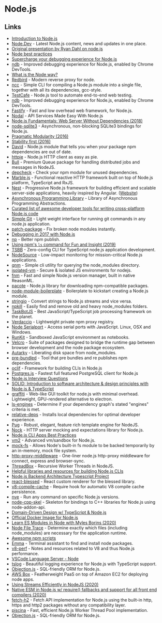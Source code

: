 # Node.js

## Links

* [Introduction to Node.js](https://nodejs.dev/)
* [Node.Dev](https://node.dev/) - Latest Node.js content, news and updates in one place.
* [Original presentation by Ryan Dahl on node.js](https://www.youtube.com/watch?v=ztspvPYybIY)
* [Node best practices](https://github.com/i0natan/nodebestpractices)
* [Supercharge your debugging experience for Node.js](https://medium.com/@wesharehoodies/supercharge-your-debugging-experience-for-node-js-3f0ddfaffbb2)
* [ndb](https://github.com/trending) - Improved debugging experience for Node.js, enabled by Chrome DevTools.
* [What is the Node way?](http://thenodeway.io/introduction)
* [Redbird](https://github.com/OptimalBits/redbird) - Modern reverse proxy for node.
* [ncc](https://github.com/zeit/ncc) - Simple CLI for compiling a Node.js module into a single file, together with all its dependencies, gcc-style.
* [TestCafe](https://github.com/DevExpress/testcafe) - Node.js tool to automate end-to-end web testing.
* [ndb](https://github.com/GoogleChromeLabs/ndb) - Improved debugging experience for Node.js, enabled by Chrome DevTools.
* [Fastify](https://github.com/fastify/fastify) - Fast and low overhead web framework, for Node.js.
* [Nodal](https://github.com/keithwhor/nodal) - API Services Made Easy With Node.js
* [Node.js Fundamentals: Web Server Without Dependencies \(2018\)](https://blog.bloomca.me/2018/12/22/writing-a-web-server-node.html)
* [node-sqlite3](https://github.com/mapbox/node-sqlite3) - Asynchronous, non-blocking SQLite3 bindings for Node.js.
* [Pragmatic Modularity \(2016\)](https://mafinto.sh/blog/pragmatic-modularity.html)
* [Stability first \(2016\)](https://mafinto.sh/blog/stability-first.html)
* [David](https://github.com/alanshaw/david) - Node.js module that tells you when your package npm dependencies are out of date.
* [httpie](https://github.com/lukeed/httpie) - Node.js HTTP client as easy as pie.
* [Bull](https://github.com/optimalbits/bull) - Premium Queue package for handling distributed jobs and messages in NodeJS.
* [depcheck](https://github.com/depcheck/depcheck) - Check your npm module for unused dependencies.
* [Marble.js](https://github.com/marblejs/marble) - Functional reactive HTTP framework built on top of Node.js platform, TypeScript and RxJS.
* [Nest](https://github.com/nestjs/nest) - Progressive Node.js framework for building efficient and scalable server-side applications, heavily inspired by Angular. \([Website](https://nestjs.com/)\)
* [Asynchronous Programming Library](https://github.com/metarhia/metasync) - Library of Asynchronous Programming Abstractions.
* [Curated list of awesome developer tools for writing cross-platform Node.js code](https://github.com/bcoe/awesome-cross-platform-nodejs)
* [Simple Git](https://github.com/steveukx/git-js) - Light weight interface for running git commands in any node.js application.
* [patch-package](https://github.com/ds300/patch-package) - Fix broken node modules instantly.
* [Debugging in 2017 with Node.js](https://www.youtube.com/watch?v=Xb_0awoShR8)
* [np](https://github.com/sindresorhus/np) - Better npm publish.
* [Using npm's `ls` command for Fun and Insight \(2019\)](https://dev.to/bnb/using-npms-ls-command-for-fun-and-insight-5he7)
* [TSBB](https://github.com/jaywcjlove/tsbb) - Zero-config CLI for TypeScript node.js application development.
* [NodeSource](https://nodesource.com/) - Low-impact monitoring for mission-critical Node.js applications.
* [qnm](https://github.com/ranyitz/qnm) - Simple cli utility for querying the node\_modules directory.
* [isolated-vm](https://github.com/laverdet/isolated-vm) - Secure & isolated JS environments for nodejs.
* [fnm](https://github.com/Schniz/fnm) - Fast and simple Node.js version manager, built in native ReasonML.
* [pacote](https://github.com/zkat/pacote) - Node.js library for downloading npm-compatible packages.
* [node-module-boilerplate](https://github.com/sindresorhus/node-module-boilerplate) - Boilerplate to kickstart creating a Node.js module.
* [stringio](https://github.com/rauschma/stringio) - Convert strings to Node.js streams and vice versa.
* [npkill](https://github.com/voidcosmos/npkill) - Easily find and remove old and heavy node\_modules folders.
* [TaskBotJS](https://github.com/eropple/taskbotjs) - Best JavaScript/TypeScript job processing framework on the planet.
* [Verdaccio](https://github.com/verdaccio/verdaccio) - Lightweight private npm proxy registry.
* [Node Serialport](https://github.com/serialport/node-serialport) - Access serial ports with JavaScript. Linux, OSX and Windows.
* [RunKit](https://runkit.com/home) - Sandboxed JavaScript environment as notebooks.
* [Velcro](https://github.com/ggoodman/velcro) - Suite of packages designed to bridge the runtime gap between browser development and the node package ecosystem.
* [Autarky](https://github.com/pranshuchittora/autarky) - Liberating disk space from node\_modules.
* [pre-bundled](https://github.com/Raynos/pre-bundled) - Tool that pre bundles and re publishes npm dependencies.
* [oclif](https://github.com/oclif/oclif) - Framework for building CLIs in Node.js
* [Postgres.js](https://github.com/porsager/postgres) - Fastest full featured PostgreSQL client for Node.js
* [Node.js Interview Questions](https://www.cheaki.com/nodejs/nodejs-interview-questions)
* [SOLID: Introduction to software architecture & design principles with Node.js & TypeScript](https://solidbook.io/)
* [graffiti](https://github.com/cztomsik/graffiti) - Web-like GUI toolkit for node.js with minimal overhead. Lightweight, GPU-rendered alternative to electron.
* [ls-engines](https://github.com/ljharb/ls-engines) - Determine if your dependency graph's stated "engines" criteria is met.
* [relative-deps](https://github.com/mweststrate/relative-deps) - Installs local dependencies for optimal developer experience.
* [Pug](https://github.com/pugjs/pug) - Robust, elegant, feature rich template engine for NodeJS.
* [Nock](https://github.com/nock/nock) - HTTP server mocking and expectations library for Node.js.
* [Node.js CLI Apps Best Practices](https://github.com/lirantal/nodejs-cli-apps-best-practices)
* [vm2](https://github.com/patriksimek/vm2) - Advanced vm/sandbox for Node.js.
* [mock-fs](https://github.com/tschaub/mock-fs) - Allows Node's built-in fs module to be backed temporarily by an in-memory, mock file system.
* [http-proxy-middleware](https://github.com/chimurai/http-proxy-middleware) - One-liner node.js http-proxy middleware for connect, express and browser-sync.
* [ThreadBox](https://github.com/sinclairzx81/threadbox) - Recursive Worker Threads in NodeJS.
* [Helpful libraries and resources for building Node.js CLIs](https://github.com/sw-yx/cli-cheatsheet)
* [Node.js Backend Architecture Typescript Project](https://github.com/afteracademy/nodejs-backend-architecture-typescript)
* [react-blessed](https://github.com/Yomguithereal/react-blessed) - React custom renderer for the blessed library.
* [v8-compile-cache](https://github.com/zertosh/v8-compile-cache) - Require hook for automatic V8 compile cache persistence.
* [nve](https://github.com/ehmicky/nve) - Run any command on specific Node.js versions.
* [node-cpp-skel](https://github.com/mapbox/node-cpp-skel) - Skeleton for bindings to C++ libraries for Node.js using node-addon-api.
* [Domain-Driven Design w/ TypeScript & Node.js](https://khalilstemmler.com/courses/domain-driven-design-typescript/)
* [Official Docker Image for Node.js](https://github.com/nodejs/docker-node)
* [Learn ES Modules in Node with Myles Borins \(2020\)](https://www.youtube.com/watch?v=qeCncjPWD1A)
* [Node File Trace](https://github.com/zeit/node-file-trace) - Determine exactly which files \(including node\_modules\) are necessary for the application runtime.
* [Awesome npm scripts](https://github.com/RyanZim/awesome-npm-scripts)
* [Emma](https://github.com/maticzav/emma-cli) - Terminal assistant to find and install node packages.
* [v8-perf](https://github.com/thlorenz/v8-perf) - Notes and resources related to V8 and thus Node.js performance.
* [VSCode Language Server - Node](https://github.com/microsoft/vscode-languageserver-node)
* [tslog](https://github.com/fullstack-build/tslog) - Beautiful logging experience for Node.js with TypeScript support.
* [Objection.js](https://github.com/Vincit/objection.js) - SQL-friendly ORM for Node.js.
* [AWS Box](https://github.com/mozilla/awsbox) - Featherweight PaaS on top of Amazon EC2 for deploying node apps.
* [Using Streams Efficiently in NodeJS \(2020\)](https://medium.com/swlh/using-streams-efficiently-in-nodejs-3ef0d9df7a0e)
* [Native ESM in Node.js w/ require\(\) fallbacks and support for all front end compilers \(2020\)](https://dev.to/mikeal_2/native-esm-in-node-js-w-require-fallbacks-and-support-for-all-front-end-compilers-2ded)
* [fetch-h2](https://github.com/grantila/fetch-h2) - Fetch API implementation for Node.js using the built-in http, https and http2 packages without any compatibility layer.
* [piscina](https://github.com/piscinajs/piscina) - Fast, efficient Node.js Worker Thread Pool implementation.
* [Objection.js](https://github.com/Vincit/objection.js/) - SQL-friendly ORM for Node.js.

